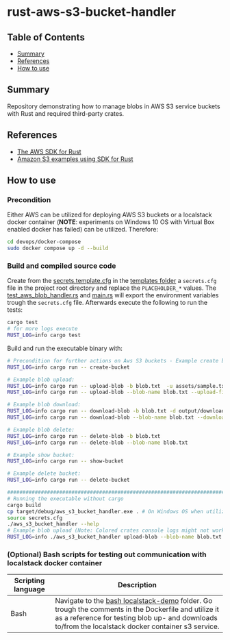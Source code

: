# rust-aws-s3-bucket-handler

## Table of Contents

- [Summary](#summary)
- [References](#references)
- [How to use](#how-to-use)

## Summary

Repository demonstrating how to manage blobs in AWS S3 service buckets with Rust and required third-party crates.


## References

- [The AWS SDK for Rust ](https://www.serverlessguru.com/blog/aws-sdk-for-rust-getting-started)
- [Amazon S3 examples using SDK for Rust](https://docs.aws.amazon.com/sdk-for-rust/latest/dg/rust_s3_code_examples.html)

## How to use

### Precondition

Either AWS can be utilized for deploying AWS S3 buckets or a localstack docker container (**NOTE**: experiments on Windows 10 OS with Virtual Box enabled docker has failed) can be utilized. Therefore:

```bash
cd devops/docker-compose
sudo docker compose up -d --build
```

### Build and compiled source code 

Create from the [secrets.template.cfg](./templates/secrets.template.cfg) in the [templates folder](./templates/) a `secrets.cfg` file in the project root directory and replace the `PLACEHOLDER_*` values. The [test_aws_blob_handler.rs](./test/test_aws_blob_handler.rs) and [main.rs](./src/main.rs) will export the environment variables trough the `secrets.cfg` file.
Afterwards execute the following to run the tests:

```bash
cargo test
# for more logs execute
RUST_LOG=info cargo test
```

Build and run the executable binary with:

```bash
# Precondition for further actions on Aws S3 buckets - Example create bucket: 
RUST_LOG=info cargo run -- create-bucket

# Example blob upload: 
RUST_LOG=info cargo run -- upload-blob -b blob.txt  -u assets/sample.txt
RUST_LOG=info cargo run -- upload-blob --blob-name blob.txt --upload-file-path assets/sample.txt 

# Example blob download: 
RUST_LOG=info cargo run -- download-blob -b blob.txt -d output/download.txt
RUST_LOG=info cargo run -- download-blob --blob-name blob.txt --download-file-path "output/download.txt"

# Example blob delete: 
RUST_LOG=info cargo run -- delete-blob -b blob.txt
RUST_LOG=info cargo run -- delete-blob --blob-name blob.txt

# Example show bucket: 
RUST_LOG=info cargo run -- show-bucket

# Example delete bucket: 
RUST_LOG=info cargo run -- delete-bucket

#####################################################################################################################
# Running the executable without cargo  
cargo build
cp target/debug/aws_s3_bucket_handler.exe . # On Windows OS when utilizing Git Bash or WSL
source secrets.cfg
./aws_s3_bucket_handler --help
# Example blob upload (Note: Colored crates console logs might not work on certain terminals): 
RUST_LOG=info ./aws_s3_bucket_handler upload-blob --blob-name blob.txt --upload-file-path assets/sample.txt 
```

### (Optional) Bash scripts for testing out communication with localstack docker container

| Scripting language | Description | 
|----------|----------|
| Bash | Navigate to the [bash localstack-demo](./devops/docker-compose/bash/) folder. Go trough the comments in the Dockerfile and utilize it as a reference for testing blob up- and downloads to/from the localstack docker container s3 service. | 
